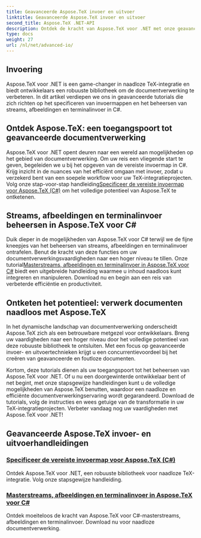 ```yaml
---
title: Geavanceerde Aspose.TeX invoer en uitvoer
linktitle: Geavanceerde Aspose.TeX invoer en uitvoer
second_title: Aspose.TeX .NET-API
description: Ontdek de kracht van Aspose.TeX voor .NET met onze geavanceerde tutorials. Leer invoermappen en masterstreams, afbeeldingen en terminalinvoer specificeren in C#.
type: docs
weight: 27
url: /nl/net/advanced-io/
---
```

## Invoering

Aspose.TeX voor .NET is een game-changer in naadloze TeX-integratie en biedt ontwikkelaars een robuuste bibliotheek om de documentverwerking te verbeteren. In dit artikel verdiepen we ons in geavanceerde tutorials die zich richten op het specificeren van invoermappen en het beheersen van streams, afbeeldingen en terminalinvoer in C#.

## Ontdek Aspose.TeX: een toegangspoort tot geavanceerde documentverwerking

Aspose.TeX voor .NET opent deuren naar een wereld aan mogelijkheden op het gebied van documentverwerking. Om uw reis een vliegende start te geven, begeleiden we u bij het opgeven van de vereiste invoermap in C#. Krijg inzicht in de nuances van het efficiënt omgaan met invoer, zodat u verzekerd bent van een soepele workflow voor uw TeX-integratieprojecten. Volg onze stap-voor-stap handleiding[Specificeer de vereiste invoermap voor Aspose.TeX (C#)](./required-input-directory-csharp/) om het volledige potentieel van Aspose.TeX te ontketenen.

## Streams, afbeeldingen en terminalinvoer beheersen in Aspose.TeX voor C#

 Duik dieper in de mogelijkheden van Aspose.TeX voor C# terwijl we de fijne kneepjes van het beheersen van streams, afbeeldingen en terminalinvoer ontrafelen. Benut de kracht van deze functies om uw documentverwerkingsvaardigheden naar een hoger niveau te tillen. Onze tutorial[Masterstreams, afbeeldingen en terminalinvoer in Aspose.TeX voor C#](./stream-input-image-output-terminal-input-csharp/) biedt een uitgebreide handleiding waarmee u inhoud naadloos kunt integreren en manipuleren. Download nu en begin aan een reis van verbeterde efficiëntie en productiviteit.

## Ontketen het potentieel: verwerk documenten naadloos met Aspose.TeX

In het dynamische landschap van documentverwerking onderscheidt Aspose.TeX zich als een betrouwbare metgezel voor ontwikkelaars. Breng uw vaardigheden naar een hoger niveau door het volledige potentieel van deze robuuste bibliotheek te ontsluiten. Met een focus op geavanceerde invoer- en uitvoertechnieken krijgt u een concurrentievoordeel bij het creëren van geavanceerde en foutloze documenten.

Kortom, deze tutorials dienen als uw toegangspoort tot het beheersen van Aspose.TeX voor .NET. Of u nu een doorgewinterde ontwikkelaar bent of net begint, met onze stapsgewijze handleidingen kunt u de volledige mogelijkheden van Aspose.TeX benutten, waardoor een naadloze en efficiënte documentverwerkingservaring wordt gegarandeerd. Download de tutorials, volg de instructies en wees getuige van de transformatie in uw TeX-integratieprojecten. Verbeter vandaag nog uw vaardigheden met Aspose.TeX voor .NET!
## Geavanceerde Aspose.TeX invoer- en uitvoerhandleidingen
### [Specificeer de vereiste invoermap voor Aspose.TeX (C#)](./required-input-directory-csharp/)
Ontdek Aspose.TeX voor .NET, een robuuste bibliotheek voor naadloze TeX-integratie. Volg onze stapsgewijze handleiding.
### [Masterstreams, afbeeldingen en terminalinvoer in Aspose.TeX voor C#](./stream-input-image-output-terminal-input-csharp/)
Ontdek moeiteloos de kracht van Aspose.TeX voor C#-masterstreams, afbeeldingen en terminalinvoer. Download nu voor naadloze documentverwerking.